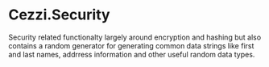 # Cezzi.Security
Security related functionalty largely around encryption and hashing but also contains a random generator for generating common data strings like first and last names, addrress information and other useful random data types.
